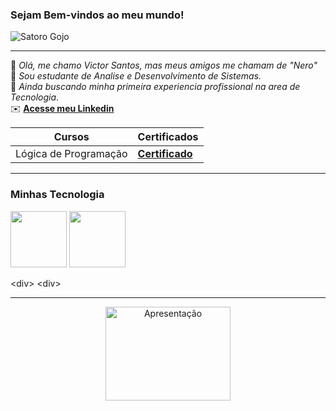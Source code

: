 ### Sejam Bem-vindos ao meu mundo!
![Satoro Gojo](https://images4.alphacoders.com/133/1332281.jpeg)

----------------------

📝 *Olá, me chamo Victor Santos, mas meus amigos me chamam de "Nero"*<br>
💬 *Sou estudante de Analise e Desenvolvimento de Sistemas.*<br>
💬 *Ainda buscando minha primeira experiencia profissional na area de Tecnologia*.<br>
✉️ **[Acesse meu Linkedin](https://www.linkedin.com/in/victor-santos-de-souza/)**<br>

| Cursos    | Certificados |
|-----------|--------------|
|Lógica de Programação|**[Certificado](https://hermes.dio.me/certificates/SJSNC9YC.pdf)**|



----------------------

### Minhas Tecnologia

<div aling="center">
<div style=display : flex>
<img src="https://cdn.jsdelivr.net/gh/devicons/devicon@latest/icons/python/python-original.svg" width="90px">
<img src="https://cdn.jsdelivr.net/gh/devicons/devicon@latest/icons/javascript/javascript-original.svg" width="90px">

<div\>
<div\>

-------
<div align="center">
  <img src="https://media1.tenor.com/m/Jm7K_nwiHf8AAAAd/xugoi-persona.gif" alt="Apresentação" Width="200"-esse regula o comprimento height="150px"-esse regula a altura>
</div>
<!--
**VictorSantosdeSouza/VictorSantosdeSouza** is a ✨ _special_ ✨ repository because its `README.md` (this file) appears on your GitHub profile.

Here are some ideas to get you started:

- 🔭 I’m currently working on ...
- 🌱 I’m currently learning ...
- 👯 I’m looking to collaborate on ...
- 🤔 I’m looking for help with ...
- 💬 Ask me about ...
- 📫 How to reach me: ...
- 😄 Pronouns: ...
- ⚡ Fun fact: ...
-->



[def]: https://i.makeagif.com/media/8-26-2020/-nJO_g.gif